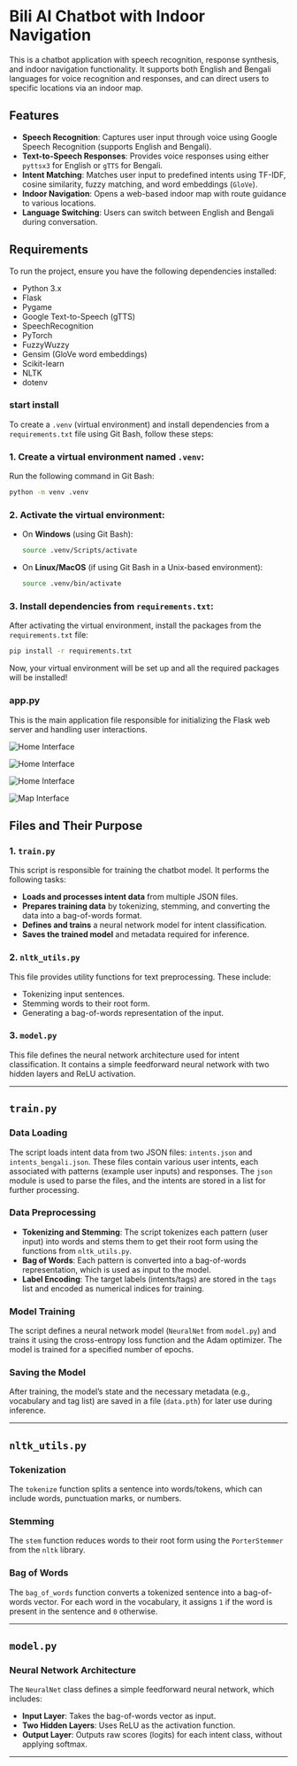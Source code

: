 # Bili AI Chatbot with Indoor Navigation

This is a chatbot application with speech recognition, response synthesis, and indoor navigation functionality. It supports both English and Bengali languages for voice recognition and responses, and can direct users to specific locations via an indoor map.

## Features

- **Speech Recognition**: Captures user input through voice using Google Speech Recognition (supports English and Bengali).
- **Text-to-Speech Responses**: Provides voice responses using either `pyttsx3` for English or `gTTS` for Bengali.
- **Intent Matching**: Matches user input to predefined intents using TF-IDF, cosine similarity, fuzzy matching, and word embeddings (`GloVe`).
- **Indoor Navigation**: Opens a web-based indoor map with route guidance to various locations.
- **Language Switching**: Users can switch between English and Bengali during conversation.

## Requirements

To run the project, ensure you have the following dependencies installed:

- Python 3.x
- Flask
- Pygame
- Google Text-to-Speech (gTTS)
- SpeechRecognition
- PyTorch
- FuzzyWuzzy
- Gensim (GloVe word embeddings)
- Scikit-learn
- NLTK
- dotenv


### start install
To create a `.venv` (virtual environment) and install dependencies from a `requirements.txt` file using Git Bash, follow these steps:

### 1. **Create a virtual environment named `.venv`**:
   Run the following command in Git Bash:
   ```bash
   python -m venv .venv
   ```

### 2. **Activate the virtual environment**:
   - On **Windows** (using Git Bash):
     ```bash
     source .venv/Scripts/activate
     ```
   - On **Linux/MacOS** (if using Git Bash in a Unix-based environment):
     ```bash
     source .venv/bin/activate
     ```

### 3. **Install dependencies from `requirements.txt`**:
   After activating the virtual environment, install the packages from the `requirements.txt` file:
   ```bash
   pip install -r requirements.txt
   ```

Now, your virtual environment will be set up and all the required packages will be installed!


### app.py

This is the main application file responsible for initializing the Flask web server and handling user interactions.

![Home Interface](https://github.com/Nakib00/Bili_Assistant/blob/main/assets/home.png?raw=true)

![Home Interface](https://github.com/Nakib00/Bili_Assistant/blob/main/assets/Processing.png?raw=true)

![Home Interface](https://github.com/Nakib00/Bili_Assistant/blob/main/assets/reply.png?raw=true)

![Map Interface](https://github.com/Nakib00/Bili_Assistant/blob/main/assets/map.png?raw=true)


## Files and Their Purpose

### 1. `train.py`
This script is responsible for training the chatbot model. It performs the following tasks:

- **Loads and processes intent data** from multiple JSON files.
- **Prepares training data** by tokenizing, stemming, and converting the data into a bag-of-words format.
- **Defines and trains** a neural network model for intent classification.
- **Saves the trained model** and metadata required for inference.

### 2. `nltk_utils.py`
This file provides utility functions for text preprocessing. These include:
- Tokenizing input sentences.
- Stemming words to their root form.
- Generating a bag-of-words representation of the input.

### 3. `model.py`
This file defines the neural network architecture used for intent classification. It contains a simple feedforward neural network with two hidden layers and ReLU activation.

---

## `train.py`

### Data Loading
The script loads intent data from two JSON files: `intents.json` and `intents_bengali.json`. These files contain various user intents, each associated with patterns (example user inputs) and responses. The `json` module is used to parse the files, and the intents are stored in a list for further processing.

### Data Preprocessing
- **Tokenizing and Stemming**: The script tokenizes each pattern (user input) into words and stems them to get their root form using the functions from `nltk_utils.py`.
- **Bag of Words**: Each pattern is converted into a bag-of-words representation, which is used as input to the model.
- **Label Encoding**: The target labels (intents/tags) are stored in the `tags` list and encoded as numerical indices for training.

### Model Training
The script defines a neural network model (`NeuralNet` from `model.py`) and trains it using the cross-entropy loss function and the Adam optimizer. The model is trained for a specified number of epochs.

### Saving the Model
After training, the model’s state and the necessary metadata (e.g., vocabulary and tag list) are saved in a file (`data.pth`) for later use during inference.

---

## `nltk_utils.py`

### Tokenization
The `tokenize` function splits a sentence into words/tokens, which can include words, punctuation marks, or numbers.

### Stemming
The `stem` function reduces words to their root form using the `PorterStemmer` from the `nltk` library.

### Bag of Words
The `bag_of_words` function converts a tokenized sentence into a bag-of-words vector. For each word in the vocabulary, it assigns `1` if the word is present in the sentence and `0` otherwise.

---

## `model.py`

### Neural Network Architecture
The `NeuralNet` class defines a simple feedforward neural network, which includes:

- **Input Layer**: Takes the bag-of-words vector as input.
- **Two Hidden Layers**: Uses ReLU as the activation function.
- **Output Layer**: Outputs raw scores (logits) for each intent class, without applying softmax.

---

